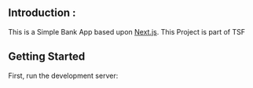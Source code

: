 ## Introduction :

This is a Simple Bank App based upon [Next.js](https://nextjs.org/). This Project is part of TSF 

## Getting Started

First, run the development server:

